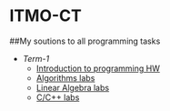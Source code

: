 # ITMO-CT
##My soutions to all programming tasks

* *Term-1*
	* [Introduction to programming HW](Term-1/Prog)
	* [Algorithms labs](Term-1/LabAlgo)
	* [Linear Algebra labs](Term-1/LinearAlgebra)
	* [C/C++ labs](Term-1/C)